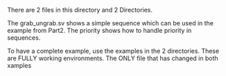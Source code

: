 
There are 2 files in this directory and 2 Directories.

The grab_ungrab.sv shows a simple sequence which can be used in the example from Part2.
The priority shows how to handle priority in sequences. 

To have a complete example, use the examples in the 2 directories. These are FULLY 
 working environments.  The ONLY file that has changed in both xamples 


